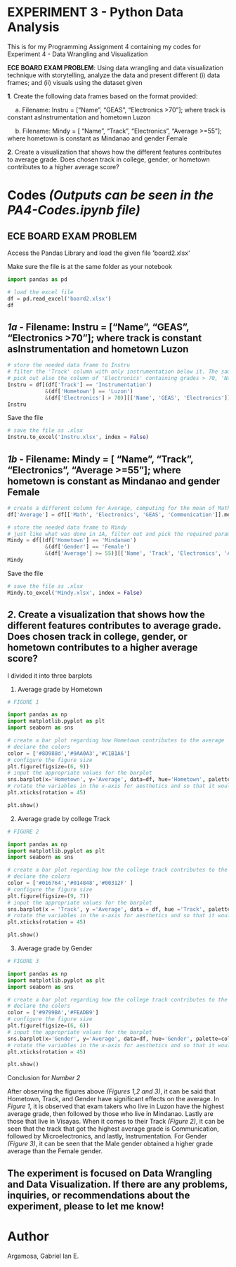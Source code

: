 # EXPERIMENT 3 - Python Data Analysis

This is for my Programming Assignment 4 containing my codes for Experiment 4 - Data Wrangling and Visualization

**ECE BOARD EXAM PROBLEM**: Using data wrangling and data visualization technique with storytelling, analyze the data and present different (i) data frames; and (ii) visuals using the dataset given

**1**. Create the following data frames based on the format provided:

&emsp; a. Filename: Instru = [“Name”, “GEAS”, “Electronics >70”]; where track is constant asInstrumentation and hometown Luzon

&emsp; b. Filename: Mindy = [ “Name”, “Track”, “Electronics”, “Average >=55”]; where hometown is constant as Mindanao and gender Female

**2**. Create a visualization that shows how the different features contributes to average grade. Does chosen track in college, gender, or hometown contributes to a higher average score?


# Codes *(Outputs can be seen in the PA4-Codes.ipynb file)*

## **ECE BOARD EXAM PROBLEM**

Access the Pandas Library and load the given file 'board2.xlsx'

Make sure the file is at the same folder as your notebook

```python
import pandas as pd

# load the excel file
df = pd.read_excel('board2.xlsx')
df

```
## *1a* - Filename: Instru = [“Name”, “GEAS”, “Electronics >70”]; where track is constant asInstrumentation and hometown Luzon
```python
# store the needed data frame to Instru
# filter the 'Track' column with only instrumentation below it. The same goes for 'Hometown', which is Luzon
# pick out also the column of 'Electronics' containing grades > 70, 'Name', and 'GEAS'
Instru = df[(df['Track'] == 'Instrumentation')
            &(df['Hometown'] == 'Luzon')
            &(df['Electronics'] > 70)][['Name', 'GEAS', 'Electronics']]
Instru
```
Save the file 
```python
# save the file as .xlsx
Instru.to_excel('Instru.xlsx', index = False)
```

## *1b* - Filename: Mindy = [ “Name”, “Track”, “Electronics”, “Average >=55”]; where hometown is constant as Mindanao and gender Female
```python
# create a different column for Average, computing for the mean of Math, Electronics, GEAS, and Communication
df['Average'] = df[['Math', 'Electronics', 'GEAS', 'Communication']].mean(axis = 1)

# store the needed data frame to Mindy
# just like what was done in 1A, filter out and pick the required parameters
Mindy = df[(df['Hometown'] == 'Mindanao')
            &(df['Gender'] == 'Female')
            &(df['Average'] >= 55)][['Name', 'Track', 'Electronics', 'Average']]
Mindy
```
Save the file 
```python
# save the file as .xlsx
Mindy.to_excel('Mindy.xlsx', index = False)
```

## *2*. Create a visualization that shows how the different features contributes to average grade. Does chosen track in college, gender, or hometown contributes to a higher average score?
I divided it into three barplots

1. Average grade by Hometown
```python
# FIGURE 1

import pandas as np
import matplotlib.pyplot as plt
import seaborn as sns

# create a bar plot regarding how Hometown contributes to the average
# declare the colors
color = ['#8D988d','#9AA0A3','#C1B1A6']
# configure the figure size
plt.figure(figsize=(6, 9))
# input the appropriate values for the barplot
sns.barplot(x='Hometown', y='Average', data=df, hue='Hometown', palette=color)
# rotate the variables in the x-axis for aesthetics and so that it would fit
plt.xticks(rotation = 45)

plt.show()
```
2. Average grade by college Track
```python
# FIGURE 2

import pandas as np
import matplotlib.pyplot as plt
import seaborn as sns

# create a bar plot regarding how the college track contributes to the average
# declare the colors
color = ['#016764','#014848','#00312F' ]
# configure the figure size
plt.figure(figsize=(9, 7))
# input the appropriate values for the barplot
sns.barplot(x = 'Track', y ='Average', data = df, hue ='Track', palette = color)
# rotate the variables in the x-axis for aesthetics and so that it would fit
plt.xticks(rotation = 45)

plt.show()
```
3. Average grade by Gender
```python
# FIGURE 3

import pandas as np
import matplotlib.pyplot as plt
import seaborn as sns

# create a bar plot regarding how the college track contributes to the average
# declare the colors
color = ['#9799BA','#FEADB9']
# configure the figure size
plt.figure(figsize=(6, 6))
# input the appropriate values for the barplot
sns.barplot(x='Gender', y='Average', data=df, hue='Gender', palette=color)
# rotate the variables in the x-axis for aesthetics and so that it would fit
plt.xticks(rotation = 45)

plt.show()
```
Conclusion for *Number 2*

After observing the figures above *(Figures 1,2 and 3)*, it can be said that Hometown, Track, and Gender have significant effects on the average. In *Figure 1*, it is observed that exam takers who live in Luzon have the highest average grade, then followed by those who live in Mindanao. Lastly are those that live in Visayas. When it comes to their Track *(Figure 2)*, it can be seen that the track that got the highest average grade is Communication, followed by Microelectronics, and lastly, Instrumentation. For Gender *(Figure 3)*, it can be seen that the Male gender obtained a higher grade average than the Female gender.


## The experiment is focused on Data Wrangling and Data Visualization. If there are any problems, inquiries, or recommendations about the experiment, please to let me know!
# Author
Argamosa, Gabriel Ian E.




